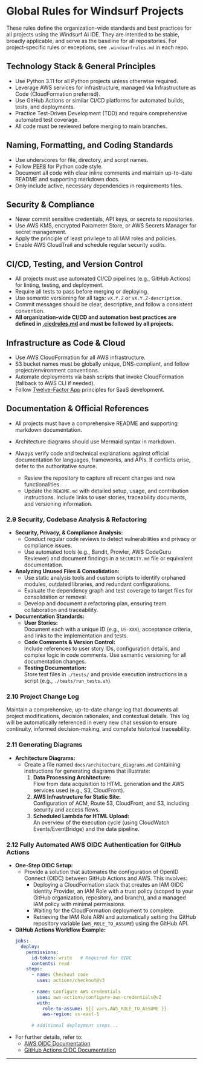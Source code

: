 # Global Rules for Windsurf Projects

These rules define the organization-wide standards and best practices for all projects using the Windsurf AI IDE. They are intended to be stable, broadly applicable, and serve as the baseline for all repositories. For project-specific rules or exceptions, see `.windsurfrules.md` in each repo.

## Technology Stack & General Principles
- Use Python 3.11 for all Python projects unless otherwise required.
- Leverage AWS services for infrastructure, managed via Infrastructure as Code (CloudFormation preferred).
- Use GitHub Actions or similar CI/CD platforms for automated builds, tests, and deployments.
- Practice Test-Driven Development (TDD) and require comprehensive automated test coverage.
- All code must be reviewed before merging to main branches.

## Naming, Formatting, and Coding Standards
- Use underscores for file, directory, and script names.
- Follow [PEP8](https://peps.python.org/pep-0008/) for Python code style.
- Document all code with clear inline comments and maintain up-to-date README and supporting markdown docs.
- Only include active, necessary dependencies in requirements files.

## Security & Compliance
- Never commit sensitive credentials, API keys, or secrets to repositories.
- Use AWS KMS, encrypted Parameter Store, or AWS Secrets Manager for secret management.
- Apply the principle of least privilege to all IAM roles and policies.
- Enable AWS CloudTrail and schedule regular security audits.

## CI/CD, Testing, and Version Control
- All projects must use automated CI/CD pipelines (e.g., GitHub Actions) for linting, testing, and deployment.
- Require all tests to pass before merging or deploying.
- Use semantic versioning for all tags: `vX.Y.Z` or `vX.Y.Z-description`.
- Commit messages should be clear, descriptive, and follow a consistent convention.
- **All organization-wide CI/CD and automation best practices are defined in [.cicdrules.md](.cicdrules.md) and must be followed by all projects.**

## Infrastructure as Code & Cloud
- Use AWS CloudFormation for all AWS infrastructure.
- S3 bucket names must be globally unique, DNS-compliant, and follow project/environment conventions.
- Automate deployments via bash scripts that invoke CloudFormation (fallback to AWS CLI if needed).
- Follow [Twelve-Factor App](https://twelvefactorapp.com/) principles for SaaS development.

## Documentation & Official References
- All projects must have a comprehensive README and supporting markdown documentation.
- Architecture diagrams should use Mermaid syntax in markdown.
- Always verify code and technical explanations against official documentation for languages, frameworks, and APIs. If conflicts arise, defer to the authoritative source.

  - Review the repository to capture all recent changes and new functionalities.
  - Update the `README.md` with detailed setup, usage, and contribution instructions. Include links to user stories, traceability documents, and versioning information.

### 2.9 Security, Codebase Analysis & Refactoring
- **Security, Privacy, & Compliance Analysis:**
  - Conduct regular code reviews to detect vulnerabilities and privacy or compliance issues.
  - Use automated tools (e.g., Bandit, Prowler, AWS CodeGuru Reviewer) and document findings in a `SECURITY.md` file or equivalent documentation.
- **Analyzing Unused Files & Consolidation:**
  - Use static analysis tools and custom scripts to identify orphaned modules, outdated libraries, and redundant configurations.
  - Evaluate the dependency graph and test coverage to target files for consolidation or removal.
  - Develop and document a refactoring plan, ensuring team collaboration and traceability.
- **Documentation Standards:**
  - **User Stories:**  
    Document each with a unique ID (e.g., `US-XXX`), acceptance criteria, and links to the implementation and tests.
  - **Code Comments & Version Control:**  
    Include references to user story IDs, configuration details, and complex logic in code comments. Use semantic versioning for all documentation changes.
  - **Testing Documentation:**  
    Store test files in `./tests/` and provide execution instructions in a script (e.g., `./tests/run_tests.sh`).

### 2.10 Project Change Log
Maintain a comprehensive, up-to-date change log that documents all project modifications, decision rationales, and contextual details. This log will be automatically referenced in every new chat session to ensure continuity, informed decision-making, and complete historical traceability.

### 2.11 Generating Diagrams
- **Architecture Diagrams:**
  - Create a file named `docs/architecture_diagrams.md` containing instructions for generating diagrams that illustrate:
    1. **Data Processing Architecture:**  
       Flow from data acquisition to HTML generation and the AWS services used (e.g., S3, CloudFront).
    2. **AWS Infrastructure for Static Site:**  
       Configuration of ACM, Route 53, CloudFront, and S3, including security and access flows.
    3. **Scheduled Lambda for HTML Upload:**  
       An overview of the execution cycle (using CloudWatch Events/EventBridge) and the data pipeline.

### 2.12 Fully Automated AWS OIDC Authentication for GitHub Actions
- **One-Step OIDC Setup:**
  - Provide a solution that automates the configuration of OpenID Connect (OIDC) between GitHub Actions and AWS. This involves:
    - Deploying a CloudFormation stack that creates an IAM OIDC Identity Provider, an IAM Role with a trust policy (scoped to your GitHub organization, repository, and branch), and a managed IAM policy with minimal permissions.
    - Waiting for the CloudFormation deployment to complete.
    - Retrieving the IAM Role ARN and automatically setting the GitHub repository variable (`AWS_ROLE_TO_ASSUME`) using the GitHub API.
- **GitHub Actions Workflow Example:**
  ```yaml
  jobs:
    deploy:
      permissions:
        id-token: write   # Required for OIDC
        contents: read
      steps:
        - name: Checkout code
          uses: actions/checkout@v3
        
        - name: Configure AWS credentials
          uses: aws-actions/configure-aws-credentials@v2
          with:
            role-to-assume: ${{ vars.AWS_ROLE_TO_ASSUME }}
            aws-region: us-east-1
        
        # Additional deployment steps...
  ```
- For further details, refer to:  
  - [AWS OIDC Documentation](https://docs.aws.amazon.com/IAM/latest/UserGuide/id_roles_providers_create_oidc.html)  
  - [GitHub Actions OIDC Documentation](https://docs.github.com/en/actions/deployment/security-hardening-your-deployments/about-security-hardening-with-openid-connect)

---